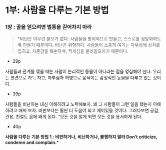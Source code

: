 # 1부: 사람을 다루는 기본 방법

### 1장 : 꿀을 얻으려면 벌통을 걷어차지 마라

> *비난은 아무런 쓸모가 없다. 사람들을 방어적으로 만들고, 스스로를 정당화하도록 만들기 때문이다. 비난은 위험하다. 사람들이 소중히 여기는 자부심에 상처를 입히고, 자존감을 훼손하며, 적개심을 불러일으키기 때문이다.
- 29p

사람들과 관계를 맺을 때는 사람이 논리적인 동물이 아니라는 점을 명심해야 한다. 우리는 편견으로 가득 차고, 자부심과 허영으로 움직이는 감정적인 동물을 다루고 있는 것이다.
- 39p

사람들을 비난하는 대신 이해하려고 노력해보자. 왜 그 사람들이 그런 일을 했는지 이해하려고 애써 보자. 비판보다는 훨씬 더 도움이 되고 재미있을 것이다. 그러다보면 공감, 관용, 친절도 몸에 배게 된다. “모든 것을 알게 되면 모든 것을 용서하게 된다.
- 40p

**사람을 다루는 기본 방법 1 : 
비판하거나, 비난하거나, 불평하지 말라
Don’t criticize, condemn and complain.***
> 
